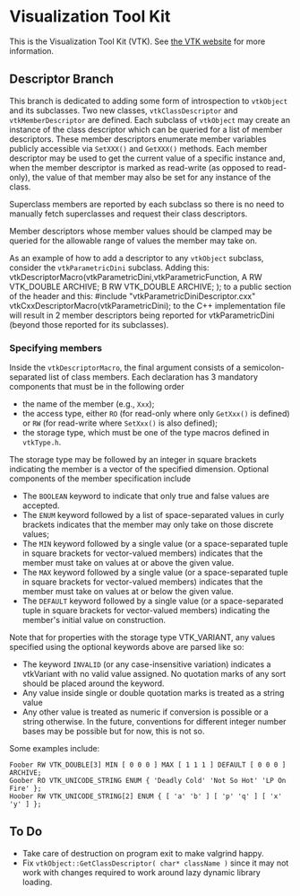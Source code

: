 # Visualization Tool Kit

This is the Visualization Tool Kit (VTK).
See [the VTK website](http://www.vtk.org) for more information.

## Descriptor Branch

This branch is dedicated to adding some form of introspection to `vtkObject`
and its subclasses.
Two new classes, `vtkClassDescriptor`
and `vtkMemberDescriptor` are defined.
Each subclass of `vtkObject` may create an instance of the class descriptor
which can be queried for a list of member descriptors.
These member descriptors enumerate member variables publicly accessible via
`SetXXX()` and `GetXXX()` methods.
Each member descriptor may be used to get the current value of a specific instance
and, when the member descriptor is marked as read-write (as opposed to read-only),
the value of that member may also be set for any instance of the class.

Superclass members are reported by each subclass so there is no need to
manually fetch superclasses and request their class descriptors.

Member descriptors whose member values should be clamped may be queried for
the allowable range of values the member may take on.

As an example of how to add a descriptor to any `vtkObject` subclass,
consider the `vtkParametricDini` subclass.
Adding this:
    vtkDescriptorMacro(vtkParametricDini,vtkParametricFunction,
      A RW VTK_DOUBLE ARCHIVE;
      B RW VTK_DOUBLE ARCHIVE;
    );
to a public section of the header and this:
    #include "vtkParametricDiniDescriptor.cxx"
    vtkCxxDescriptorMacro(vtkParametricDini);
to the C++ implementation file will result in 2 member descriptors
being reported for vtkParametricDini (beyond those reported for its
subclasses).

### Specifying members

Inside the `vtkDescriptorMacro`, the final argument consists of a
semicolon-separated list of class members.
Each declaration has 3 mandatory components that must be in the following order

* the name of the member (e.g., `Xxx`);
* the access type, either `RO` (for read-only where only `GetXxx()` is defined)
  or `RW` (for read-write where `SetXxx()` is also defined);
* the storage type, which must be one of the type macros defined in `vtkType.h`.

The storage type may be followed by an integer in square brackets
indicating the member is a vector of the specified dimension.
Optional components of the member specification include

* The `BOOLEAN` keyword to indicate that only true and false values are accepted.
* The `ENUM` keyword followed by a list of space-separated values
  in curly brackets indicates that the member may only take on those discrete values;
* The `MIN` keyword followed by a single value
  (or a space-separated tuple in square brackets for vector-valued members)
  indicates that the member must take on values at or above the given value.
* The `MAX` keyword followed by a single value
  (or a space-separated tuple in square brackets for vector-valued members)
  indicates that the member must take on values at or below the given value.
* The `DEFAULT` keyword followed by a single value
  (or a space-separated tuple in square brackets for vector-valued members)
  indicating the member's initial value on construction.

Note that for properties with the storage type VTK_VARIANT, any values specified
using the optional keywords above are parsed like so:

* The keyword `INVALID` (or any case-insensitive variation) indicates a
  vtkVariant with no valid value assigned. No quotation marks of any sort
  should be placed around the keyword.
* Any value inside single or double quotation marks is treated as a string value
* Any other value is treated as numeric if conversion is possible or a string otherwise.
  In the future, conventions for different integer number bases may be possible but
  for now, this is not so.

Some examples include:

    Foober RW VTK_DOUBLE[3] MIN [ 0 0 0 ] MAX [ 1 1 1 ] DEFAULT [ 0 0 0 ] ARCHIVE;
    Goober RO VTK_UNICODE_STRING ENUM { 'Deadly Cold' 'Not So Hot' 'LP On Fire' };
    Hoober RW VTK_UNICODE_STRING[2] ENUM { [ 'a' 'b' ] [ 'p' 'q' ] [ 'x' 'y' ] };

## To Do

* Take care of destruction on program exit to make valgrind happy.
* Fix `vtkObject::GetClassDescriptor( char* className )` since it may
  not work with changes required to work around lazy dynamic library loading.
